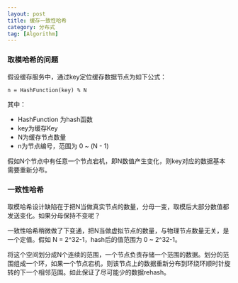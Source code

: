 ```yaml
---
layout: post
title: 缓存一致性哈希
category: 分布式
tag: [Algorithm]
---
```


### 取模哈希的问题
假设缓存服务中，通过key定位缓存数据节点为如下公式：

	n = HashFunction(key) % N

其中：
* HashFunction 为hash函数
* key为缓存Key
* N为缓存节点数量
* n为节点编号，范围为 0 ~ (N - 1)

假如N个节点中有任意一个节点宕机，即N数值产生变化，则key对应的数据基本需要重新分布。

### 一致性哈希
取模哈希设计缺陷在于把N当做真实节点的数量，分母一变，取模后大部分数值都发送变化。如果分母保持不变呢？

一致性哈希稍微做了下变通，把N当做虚拟节点的数量，与物理节点数量无关，是一个定值。假如 N = 2^32-1，hash后的值范围为 0 ~ 2^32-1。

将这个空间划分成N个连续的范围，一个节点负责存储一个范围的数据。划分的范围组成一个环，如果一个节点宕机，则该节点上的数据重新分布到环绕环顺时针旋转的下一个相邻范围。如此保证了尽可能少的数据rehash。